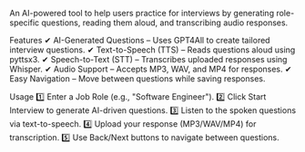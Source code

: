 An AI-powered tool to help users practice for interviews by generating role-specific questions, reading them aloud, and transcribing audio responses.

Features
✔ AI-Generated Questions – Uses GPT4All to create tailored interview questions.
✔ Text-to-Speech (TTS) – Reads questions aloud using pyttsx3.
✔ Speech-to-Text (STT) – Transcribes uploaded responses using Whisper.
✔ Audio Support – Accepts MP3, WAV, and MP4 for responses.
✔ Easy Navigation – Move between questions while saving responses.

Usage
1️⃣ Enter a Job Role (e.g., "Software Engineer").
2️⃣ Click Start Interview to generate AI-driven questions.
3️⃣ Listen to the spoken questions via text-to-speech.
4️⃣ Upload your response (MP3/WAV/MP4) for transcription.
5️⃣ Use Back/Next buttons to navigate between questions.
